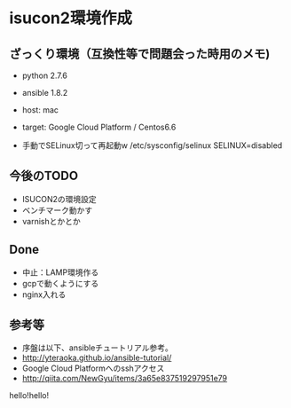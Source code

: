 # isucon2環境作成


## ざっくり環境（互換性等で問題会った時用のメモ)
-  python 2.7.6
-  ansible 1.8.2
-  host: mac 
-  target: Google Cloud Platform / Centos6.6

- 手動でSELinux切って再起動w
/etc/sysconfig/selinux
SELINUX=disabled

## 今後のTODO

-  ISUCON2の環境設定
-  ベンチマーク動かす
-  varnishとかとか

## Done

-  中止：LAMP環境作る
-  gcpで動くようにする
-  nginx入れる


## 参考等

- 序盤は以下、ansibleチュートリアル参考。
- http://yteraoka.github.io/ansible-tutorial/
- Google Cloud Platformへのsshアクセス
- http://qiita.com/NewGyu/items/3a65e837519297951e79

hello!hello!

